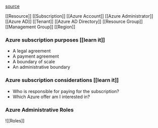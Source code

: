 [source](https://learn.microsoft.com/en-us/azure/cloud-adoption-framework/ready/considerations/fundamental-concepts)

[[Resource]]
[[Subscription]]
[[Azure Account]]
[[Azure Administrator]]
[[Azure AD]]
[[Tenant]]
[[Azure AD Directory]]
[[Resource Group]]
[[Management Group]]
[[Region]]

### Azure subscription purposes [[learn it]]
- A legal agreement
- A payment agreement
- A boundary of scale
- An administrative boundary

### Azure subscription considerations [[learn it]]
- Who is responsible for paying for the subscription?
- Which Azure offer am I interested in?

### Azure Administrative Roles

![[Roles]]


